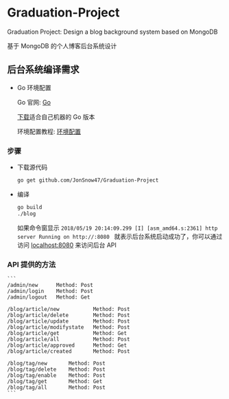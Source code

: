# Graduation-Project

  Graduation Project: Design a blog background system based on MongoDB
  
  基于 MongoDB 的个人博客后台系统设计

## 后台系统编译需求

- Go 环境配置

  Go 官网: [Go](http://golang.org)
  
  [下载](https://golang.org/dl/)适合自己机器的 Go 版本
  
  环境配置教程: [环境配置](https://github.com/astaxie/build-web-application-with-golang/blob/master/zh/01.0.md)
  
### 步骤

- 下载源代码

    ```bash
    go get github.com/JonSnow47/Graduation-Project
    ```
    
- 编译

    ```bash
    go build
    ./blog
    ```
    
    如果命令窗显示 `2018/05/19 20:14:09.299 [I] [asm_amd64.s:2361] http server Running on http://:8080
` 就表示后台系统启动成功了，你可以通过访问 [localhost:8080](localhost:8080) 来访问后台 API

### API 提供的方法

    ```
	/admin/new      Method: Post
	/admin/login    Method: Post
	/admin/logout   Method: Get

	/blog/article/new           Method: Post
	/blog/article/delete        Method: Post
	/blog/article/update        Method: Post
	/blog/article/modifystate   Method: Post
	/blog/article/get           Method: Get
	/blog/article/all           Method: Post
	/blog/article/approved      Method: Get
	/blog/article/created       Method: Post

	/blog/tag/new       Method: Post
	/blog/tag/delete    Method: Post
	/blog/tag/enable    Method: Post
	/blog/tag/get       Method: Get
	/blog/tag/all       Method: Post
	```